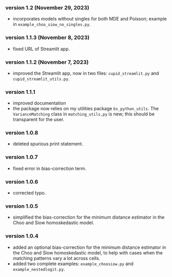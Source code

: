
### version 1.2 (November 29, 2023)
- incorporates models without singles for both MDE and Poisson; example in `example_choo_siow_no_singles.py`.

### version 1.1.3 (November 8, 2023)
- fixed URL of Streamlit app.

### version 1.1.2 (November 7, 2023)
-  improved the Streamlit app, now in two files: `cupid_streamlit.py` and  `cupid_streamlit_utils.py`.

### version 1.1.1
-  improved documentation
-  the package now relies on my utilities package `bs_python_utils`.  The `VarianceMatching` class in `matching_utils,py` is new; this should be transparent for the user.

### version 1.0.8

-   deleted spurious print statement.

### version 1.0.7

-   fixed error in bias-correction term.

### version 1.0.6

-   corrected typo.

### version 1.0.5

-   simplified the bias-correction for the minimum distance estimator in the Choo and Siow homoskedastic model.

### version 1.0.4

-   added an optional bias-correction for the minimum distance estimator in the Choo and Siow homoskedastic model, to help with cases when the matching patterns vary a lot across cells.
-   added two complete examples: `example_choosiow.py` and `example_nestedlogit.py`.